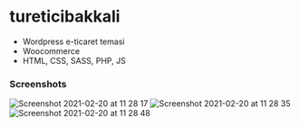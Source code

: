 # tureticibakkali

- Wordpress e-ticaret temasi
- Woocommerce 
- HTML, CSS, SASS, PHP, JS


### Screenshots



![Screenshot 2021-02-20 at 11 28 17](https://user-images.githubusercontent.com/47864126/108589608-305f1080-7370-11eb-9385-bd0643230e74.png)
![Screenshot 2021-02-20 at 11 28 35](https://user-images.githubusercontent.com/47864126/108589611-335a0100-7370-11eb-9f17-84bdfd95032b.png)
![Screenshot 2021-02-20 at 11 28 48](https://user-images.githubusercontent.com/47864126/108589619-37861e80-7370-11eb-94e1-635dca37c2b5.png)

